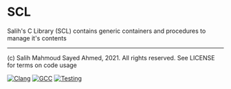 # SCL
Salih's C Library (SCL) contains generic containers and procedures to manage it's contents

***

(c) Salih Mahmoud Sayed Ahmed, 2021. All rights reserved. See LICENSE for terms on code usage

[![Clang](https://github.com/daleksla/SCL/actions/workflows/clang.yml/badge.svg)](https://github.com/daleksla/SCL/actions/workflows/clang.yml) [![GCC](https://github.com/daleksla/STL/actions/workflows/gcc.yml/badge.svg)](https://github.com/daleksla/SCL/actions/workflows/gcc.yml) [![Testing](https://github.com/daleksla/STL/actions/workflows/testing.yml/badge.svg)](https://github.com/daleksla/SCL/actions/workflows/testing.yml)
